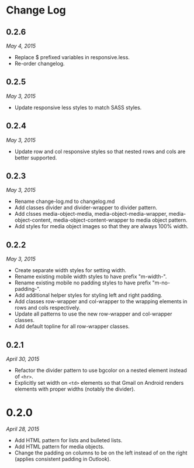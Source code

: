 # Change Log


## 0.2.6

*May 4, 2015*

- Replace $ prefixed variables in responsive.less.
- Re-order changelog.


## 0.2.5

*May 3, 2015*

- Update responsive less styles to match SASS styles.


## 0.2.4

*May 3, 2015*

- Update row and col responsive styles so that nested rows and cols are better supported.


## 0.2.3

*May 3, 2015*

- Rename change-log.md to changelog.md
- Add classes divider and divider-wrapper to divider pattern.
- Add clsses media-object-media, media-object-media-wrapper, media-object-content, media-object-content-wrapper to media object pattern.
- Add styles for media object images so that they are always 100% width.


## 0.2.2

*May 3, 2015*

- Create separate width styles for setting width.
- Rename existing mobile width styles to have prefix "m-width-".
- Rename existing mobile no padding styles to have prefix "m-no-padding-".
- Add additional helper styles for styling left and right padding.
- Add classes row-wrapper and col-wrapper to the wrapping <td> elements in rows and cols respectively.
- Update all patterns to use the new row-wrapper and col-wrapper classes.
- Add default topline for all row-wrapper classes.


## 0.2.1

*April 30, 2015*

- Refactor the divider pattern to use bgcolor on a nested <td> element instead of `<hr>`.
- Explicitly set width on `<td>` elements so that Gmail on Android renders elements with proper widths (notably the divider).


# 0.2.0

*April 28, 2015*

- Add HTML pattern for lists and bulleted lists.
- Add HTML pattern for media objects.
- Change the padding on columns to be on the left instead of on the right (applies consistent padding in Outlook).